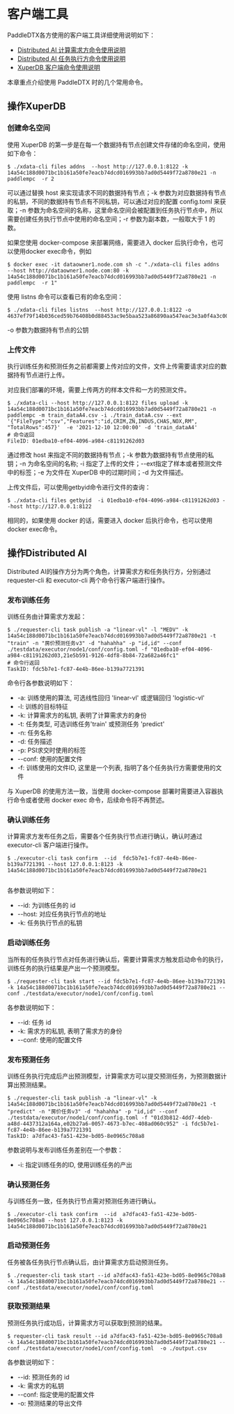 # 客户端工具

PaddleDTX各方使用的客户端工具详细使用说明如下：

* [Distributed AI 计算需求方命令使用说明](https://github.com/PaddlePaddle/PaddleDTX/blob/master/dai/requester/cmd/README.md)
* [Distributed AI 任务执行方命令使用说明](https://github.com/PaddlePaddle/PaddleDTX/blob/master/dai/executor/cmd/README.md)
* [XuperDB 客户端命令使用说明](https://github.com/PaddlePaddle/PaddleDTX/blob/master/xdb/cmd/client/README.md)

本章重点介绍使用 PaddleDTX 时的几个常用命令。

## 操作XuperDB

### 创建命名空间

使用 XuperDB 的第一步是在每一个数据持有节点创建文件存储的命名空间，使用如下命令：

```
$ ./xdata-cli files addns  --host http://127.0.0.1:8122 -k 14a54c188d0071bc1b161a50fe7eacb74dcd016993bb7ad0d5449f72a8780e21 -n paddlempc  -r 2
```

可以通过替换 host 来实现请求不同的数据持有节点；-k 参数为对应数据持有节点的私钥，不同的数据持有节点有不同私钥，可以通过对应的配置 config.toml 来获取；-n 参数为命名空间的名称，这里命名空间会被配置到任务执行节点中，所以需要创建任务执行节点中使用的命名空间；-r 参数为副本数，一般取大于 1 的数。

如果您使用 docker-compose 来部署网络，需要进入 docker 后执行命令，也可以使用docker exec命令，例如

```
$ docker exec -it dataowner1.node.com sh -c "./xdata-cli files addns  --host http://dataowner1.node.com:80 -k 14a54c188d0071bc1b161a50fe7eacb74dcd016993bb7ad0d5449f72a8780e21 -n paddlempc  -r 1"
```

使用 listns 命令可以查看已有的命名空间：

```
$ ./xdata-cli files listns  --host http://127.0.0.1:8122 -o 4637ef79f14b036ced59b76408b0d88453ac9e5baa523a86890aa547eac3e3a0f4a3c005178f021c1b060d916f42082c18e1d57505cdaaeef106729e6442f4e5
```

-o 参数为数据持有节点的公钥

### 上传文件

执行训练任务和预测任务之前都需要上传对应的文件，文件上传需要请求对应的数据持有节点进行上传。

对应我们部署的环境，需要上传两方的样本文件和一方的预测文件。

```
$ ./xdata-cli --host http://127.0.0.1:8122 files upload -k 14a54c188d0071bc1b161a50fe7eacb74dcd016993bb7ad0d5449f72a8780e21 -n paddlempc -m train_dataA4.csv -i ./train_dataA.csv --ext '{"FileType":"csv","Features":"id,CRIM,ZN,INDUS,CHAS,NOX,RM", "TotalRows":457}'  -e '2021-12-10 12:00:00' -d 'train_dataA4'
# 命令返回
FileID: 01edba10-ef04-4096-a984-c81191262d03
```

通过修改 host 来指定不同的数据持有节点；-k 参数为数据持有节点使用的私钥；-n 为命名空间的名称; -i 指定了上传的文件；--ext指定了样本或者预测文件中的标签；-e 为文件在 XuperDB 中的过期时间；-d 为文件描述。

上传文件后，可以使用getbyid命令进行文件的查询：

```
$ ./xdata-cli files getbyid  -i 01edba10-ef04-4096-a984-c81191262d03 --host http://127.0.0.1:8122
```

相同的，如果使用 docker 的话，需要进入 docker 后执行命令，也可以使用docker exec命令。

## 操作Distributed AI

Distributed AI的操作方分为两个角色，计算需求方和任务执行方，分别通过 requester-cli 和 executor-cli 两个命令行客户端进行操作。

### 发布训练任务

训练任务由计算需求方发起：

```
$ ./requester-cli task publish -a "linear-vl" -l "MEDV" -k 14a54c188d0071bc1b161a50fe7eacb74dcd016993bb7ad0d5449f72a8780e21 -t "train" -n "房价预测任务v3" -d "hahahha" -p "id,id" --conf ./testdata/executor/node1/conf/config.toml -f "01edba10-ef04-4096-a984-c81191262d03,21e5b591-9126-4df8-8b84-72a682a46fc1"
# 命令行返回
TaskID: fdc5b7e1-fc87-4e4b-86ee-b139a7721391
```

命令行各参数说明如下：

* -a: 训练使用的算法, 可选线性回归 'linear-vl' 或逻辑回归 'logistic-vl'
* -l: 训练的目标特征
* -k: 计算需求方的私钥, 表明了计算需求方的身份
* -t: 任务类型, 可选训练任务'train' 或预测任务 'predict'
* -n: 任务名称
* -d: 任务描述
* -p: PSI求交时使用的标签
* --conf: 使用的配置文件
* -f: 训练使用的文件ID, 这里是一个列表, 指明了各个任务执行方需要使用的文件

与 XuperDB 的使用方法一致，当使用 docker-compose 部署时需要进入容器执行命令或者使用 docker exec 命令，后续命令将不再赘述。

### 确认训练任务

计算需求方发布任务之后，需要各个任务执行节点进行确认，确认时通过 executor-cli 客户端进行操作。

```
$ ./executor-cli task confirm  --id  fdc5b7e1-fc87-4e4b-86ee-b139a7721391 --host 127.0.0.1:8123 -k 14a54c188d0071bc1b161a50fe7eacb74dcd016993bb7ad0d5449f72a8780e21
 
```

各参数说明如下：
* --id: 为训练任务的 id
* --host: 对应任务执行节点的地址
* -k: 任务执行节点的私钥

### 启动训练任务

当所有的任务执行节点对任务进行确认后，需要计算需求方触发启动命令的执行，训练任务的执行结果是产出一个预测模型。

```
$ ./requester-cli task start --id fdc5b7e1-fc87-4e4b-86ee-b139a7721391 -k 14a54c188d0071bc1b161a50fe7eacb74dcd016993bb7ad0d5449f72a8780e21 --conf ./testdata/executor/node1/conf/config.toml
```

各参数说明如下：
* --id: 任务 id
* -k: 需求方的私钥, 表明了需求方的身份
* --conf: 使用的配置文件

### 发布预测任务

训练任务执行完成后产出预测模型，计算需求方可以提交预测任务，为预测数据计算出预测结果。

```
$ ./requester-cli task publish -a "linear-vl" -k 14a54c188d0071bc1b161a50fe7eacb74dcd016993bb7ad0d5449f72a8780e21 -t "predict" -n "房价任务v3" -d "hahahha" -p "id,id" --conf ./testdata/executor/node1/conf/config.toml -f "01d3b812-4dd7-4deb-a48d-4437312a164a,e02b27a6-0057-4673-b7ec-408ad060c952" -i fdc5b7e1-fc87-4e4b-86ee-b139a7721391
TaskID: a7dfac43-fa51-423e-bd05-8e0965c708a8
```

参数说明与发布训练任务差别在一个参数：
* -i: 指定训练任务的ID, 使用训练任务的产出

### 确认预测任务

与训练任务一致，任务执行节点需对预测任务进行确认。

```
$ ./executor-cli task confirm  --id  a7dfac43-fa51-423e-bd05-8e0965c708a8 --host 127.0.0.1:8123 -k 14a54c188d0071bc1b161a50fe7eacb74dcd016993bb7ad0d5449f72a8780e21
```

### 启动预测任务

任务被各任务执行节点确认后，由计算需求方启动预测任务。

```
$ ./requester-cli task start --id a7dfac43-fa51-423e-bd05-8e0965c708a8 -k 14a54c188d0071bc1b161a50fe7eacb74dcd016993bb7ad0d5449f72a8780e21 --conf ./testdata/executor/node1/conf/config.toml
```

### 获取预测结果

预测任务执行成功后，计算需求方可以获取到预测的结果。

```
$ requester-cli task result --id a7dfac43-fa51-423e-bd05-8e0965c708a8 -k 14a54c188d0071bc1b161a50fe7eacb74dcd016993bb7ad0d5449f72a8780e21 --conf ./testdata/executor/node1/conf/config.toml  -o ./output.csv
```

各参数说明如下：
* --id: 预测任务的 id
* -k: 需求方的私钥
* --conf: 指定使用的配置文件
* -o: 预测结果的导出文件







